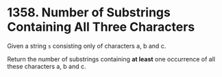 # 1358. Number of Substrings Containing All Three Characters

Given a string `s` consisting only of characters a, b and c.

Return the number of substrings containing **at least** one occurrence of all these characters a, b and c.
